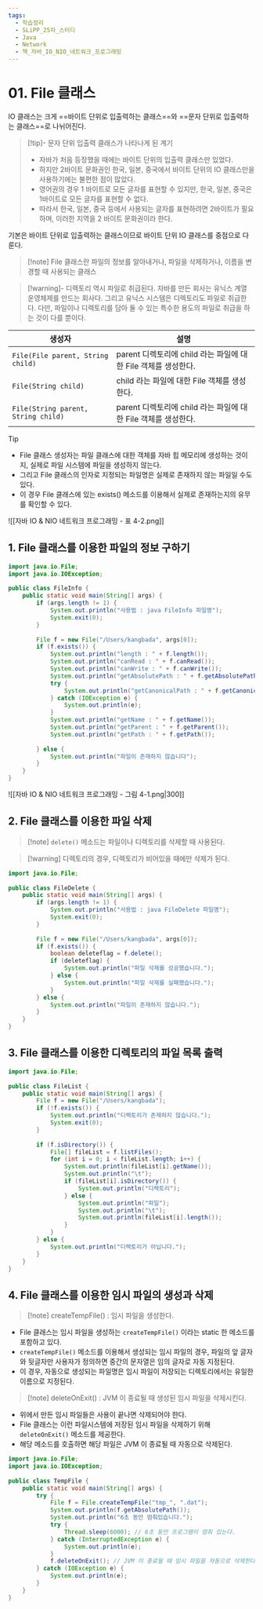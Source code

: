 ```yaml
---
tags:
  - 학습정리
  - SLiPP_25차_스터디
  - Java
  - Network
  - 책_자바_IO_NIO_네트워크_프로그래밍
---
```

# 01. File 클래스

IO 클래스는 크게 ==바이트 단위로 입출력하는 클래스==와 ==문자 단위로 입출력하는 클래스==로 나뉘어진다.

> [!tip]- 문자 단위 입출력 클래스가 나타나게 된 계기
> - 자바가 처음 등장했을 때에는 바이트 단위의 입출력 클래스만 있었다.
> - 하지만 2바이트 문화권인 한국, 일본, 중국에서 바이트 단위의 IO 클래스만을 사용하기에는 불편한 점이 많았다.
> - 영어권의 경우 1 바이트로 모든 글자를 표현할 수 있지만, 한국, 일본, 중국은 1바이트로 모든 글자를 표현할 수 없다. 
> - 따라서 한국, 일본, 중국 등에서 사용되는 글자를 표현하려면 2바이트가 필요하며, 이러한 지역을 2 바이트 문화권이라 한다.

기본은 바이트 단위로 입출력하는 클래스이므로 바이트 단위 IO 클래스를 중점으로 다룬다.

> [!note] File 클래스란
> 파일의 정보를 알아내거나, 파일을 삭제하거나, 이름을 변경할 때 사용되는 클래스

> [!warning]- 디렉토리 역시 파일로 취급된다.
> 자바를 만든 회사는 유닉스 계열 운영체제를 만드는 회사다.
> 그리고 유닉스 시스템은 디렉토리도 파일로 취급한다.
> 다만, 파일이나 디렉토리를 담아 둘 수 있는 특수한 용도의 파일로 취급을 하는 것이 다를 뿐이다.
	
| 생성자                            | 설명                                                           |
| --------------------------------- | -------------------------------------------------------------- |
| `File(File parent, String child)`   | parent 디렉토리에 child 라는 파일에 대한 File 객체를 생성한다. |
| `File(String child)`                | child 라는 파일에 대한 File 객체를 생성한다.                   |
| `File(String parent, String child)` | parent 디렉토리에 child 라는 파일에 대한 File 객체를 생성한다.                                                               |

> [!tip]
> - File 클래스 생성자는 파일 클래스에 대한 객체를 자바 힙 메모리에 생성하는 것이지, 실제로 파일 시스템에 파일을 생성하지 않는다.
> - 그리고 File 클래스의 인자로 지정되는 파일명은 실제로 존재하지 않는 파일일 수도 있다.
> - 이 경우 File 클래스에 있는 exists() 메소드를 이용해서 실제로 존재하는지의 유무를 확인할 수 있다.

![[자바 IO & NIO 네트워크 프로그래밍 - 표 4-2.png]]

## 1. File 클래스를 이용한 파일의 정보 구하기

```java
import java.io.File;  
import java.io.IOException;  
  
public class FileInfo {  
    public static void main(String[] args) {  
        if (args.length != 1) {  
            System.out.println("사용법 : java FileInfo 파일명");  
            System.exit(0);  
        }  
  
        File f = new File("/Users/kangbada", args[0]);  
        if (f.exists()) {  
            System.out.println("length : " + f.length());  
            System.out.println("canRead : " + f.canRead());  
            System.out.println("canWrite : " + f.canWrite());  
            System.out.println("getAbsolutePath : " + f.getAbsolutePath());  
            try {  
                System.out.println("getCanonicalPath : " + f.getCanonicalPath());  
            } catch (IOException e) {  
                System.out.println(e);  
            }  
            System.out.println("getName : " + f.getName());  
            System.out.println("getParent : " + f.getParent());  
            System.out.println("getPath : " + f.getPath());  
  
        } else {  
            System.out.println("파일이 존재하지 않습니다");  
        }  
    }  
}
```

![[자바 IO & NIO 네트워크 프로그래밍 - 그림 4-1.png|300]]

## 2. File 클래스를 이용한 파일 삭제

> [!note] `delete()` 메소드는 파일이나 디렉토리를 삭제할 때 사용된다.

> [!warning] 디렉토리의 경우, 디렉토리가 비어있을 때에만 삭제가 된다.

```java
import java.io.File;  
  
public class FileDelete {  
    public static void main(String[] args) {  
        if (args.length != 1) {  
            System.out.println("사용법 : java FileDelete 파일명");  
            System.exit(0);  
        }  
  
        File f = new File("/Users/kangbada", args[0]);  
        if (f.exists()) {  
            boolean deleteflag = f.delete();  
            if (deleteflag) {  
                System.out.println("파일 삭제를 성공했습니다.");  
            } else {  
                System.out.println("파일 삭제를 실패했습니다.");  
            }  
        } else {  
            System.out.println("파일이 존재하지 않습니다.");  
        }  
    }  
}
```

## 3. File 클래스를 이용한 디렉토리의 파일 목록 출력

```java
import java.io.File;  
  
public class FileList {  
    public static void main(String[] args) {  
        File f = new File("/Users/kangbada");  
        if (!f.exists()) {  
            System.out.println("디렉토리가 존재하지 않습니다.");  
            System.exit(0);  
        }  
  
        if (f.isDirectory()) {  
            File[] fileList = f.listFiles();  
            for (int i = 0; i < fileList.length; i++) {  
                System.out.println(fileList[i].getName());  
                System.out.println("\t");  
                if (fileList[i].isDirectory()) {  
                    System.out.println("디렉토리");  
                } else {  
                    System.out.println("파일");  
                    System.out.println("\t");  
                    System.out.println(fileList[i].length());  
                }  
            }  
        } else {  
            System.out.println("디렉토리가 아닙니다.");  
        }  
    }  
}
```


## 4. File 클래스를 이용한 임시 파일의 생성과 삭제

> [!note] createTempFile() : 임시 파일을 생성한다.

- File 클래스는 임시 파일을 생성하는 `createTempFile()` 이라는 static 한 메소드를 포함하고 있다.
- `createTempFile()` 메소드를 이용해서 생성되는 임시 파일의 경우, 파일의 앞 글자와 뒷글자만 사용자가 정의하면 중간의 문자열은 임의 글자로 자동 지정된다.
- 이 경우, 자동으로 생성되는 파일명은 임시 파일이 저장되는 디렉토리에서는 유일한 이름으로 지정된다.

> [!note] deleteOnExit() : JVM 이 종료될 때 생성된 임시 파일을 삭제시킨다.

- 위에서 만든 임시 파일들은 사용이 끝나면 삭제되어야 한다.
- File 클래스는 이런 파일시스템에 저장된 임시 파일을 삭제하기 위해 `deleteOnExit()` 메소드를 제공한다.
- 해당 메소드를 호출하면 해당 파일은 JVM 이 종료될 때 자동으로 삭제된다.

```java
import java.io.File;  
import java.io.IOException;  
  
public class TempFile {  
    public static void main(String[] args) {  
        try {  
            File f = File.createTempFile("tmp_", ".dat");  
            System.out.println(f.getAbsolutePath());  
            System.out.println("6초 동안 멈춰있습니다.");  
            try {  
                Thread.sleep(6000); // 6초 동안 프로그램이 멈춰 있는다.  
            } catch (InterruptedException e) {  
                System.out.println(e);  
            }  
            f.deleteOnExit(); // JVM 이 종료될 때 임시 파일을 자동으로 삭제한다.  
        } catch (IOException e) {  
            System.out.println(e);  
        }  
    }  
}
```















